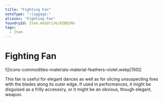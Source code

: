 ```yaml
---
title: "Fighting Fan"
noteType: ":luggage:"
aliases: "Fighting Fan"
foundryId: Item.4m5dr1J6z9ZBB2Mo
tags:
  - Item
---
```


# Fighting Fan
![[icons-commodities-materials-material-feathers-violet.webp|150]]

This fan is useful for elegant dances as well as for slicing unsuspecting foes with the blades along its outer edge. If used in performances, it might be disguised as a frilly accessory, or it might be an obvious, though elegant, weapon.
